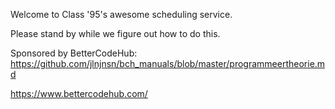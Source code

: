 Welcome to Class '95's awesome scheduling service. 

Please stand by while we figure out how to do this. 

Sponsored by BetterCodeHub:
https://github.com/jlnjnsn/bch_manuals/blob/master/programmeertheorie.md

https://www.bettercodehub.com/
